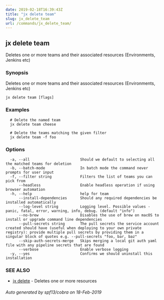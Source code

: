 ```yaml
---
date: 2019-02-18T16:39:43Z
title: "jx delete team"
slug: jx_delete_team
url: /commands/jx_delete_team/
---
```

## jx delete team

Deletes one or more teams and their associated resources (Environments, Jenkins etc)

### Synopsis

Deletes one or more teams and their associated resources (Environments, Jenkins etc)

```
jx delete team [flags]
```

### Examples

```
  # Delete the named team
  jx delete team cheese
  
  # Delete the teams matching the given filter
  jx delete team -f foo
```

### Options

```
  -a, --all                       Should we default to selecting all the matched teams for deletion
  -b, --batch-mode                In batch mode the command never prompts for user input
  -f, --filter string             Filters the list of teams you can pick from
      --headless                  Enable headless operation if using browser automation
  -h, --help                      help for team
      --install-dependencies      Should any required dependencies be installed automatically
      --log-level string          Logging level. Possible values - panic, fatal, error, warning, info, debug. (default "info")
      --no-brew                   Disables the use of brew on macOS to install or upgrade command line dependencies
      --pull-secrets string       The pull secrets the service account created should have (useful when deploying to your own private registry): provide multiple pull secrets by providing them in a singular block of quotes e.g. --pull-secrets "foo, bar, baz"
      --skip-auth-secrets-merge   Skips merging a local git auth yaml file with any pipeline secrets that are found
      --verbose                   Enable verbose logging
  -y, --yes                       Confirms we should uninstall this installation
```

### SEE ALSO

* [jx delete](/commands/jx_delete/)	 - Deletes one or more resources

###### Auto generated by spf13/cobra on 18-Feb-2019
